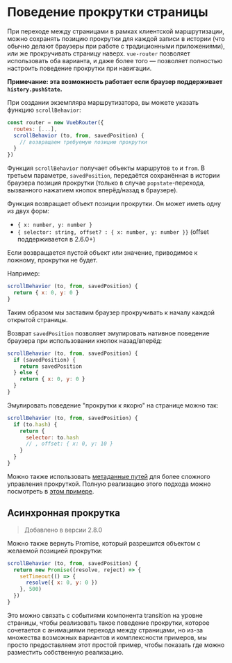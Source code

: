 # Поведение прокрутки страницы

При переходе между страницами в рамках клиентской маршрутизации, можно сохранять позицию прокрутки для каждой записи в истории (что обычно делают браузеры при работе с традиционными приложениями), или же прокручивать страницу наверх. `vue-router` позволяет использовать оба варианта, и даже более того — позволяет полностью настроить поведение прокрутки при навигации.

**Примечание: эта возможность работает если браузер поддерживает `history.pushState`.**

При создании экземпляра маршрутизатора, вы можете указать функцию `scrollBehavior`:

```js
const router = new VuebRouter({
  routes: [...],
  scrollBehavior (to, from, savedPosition) {
    // возвращаем требуемую позицию прокрутки
  }
})
```

Функция `scrollBehavior` получает объекты маршрутов `to` и `from`. В третьем параметре, `savedPosition`, передаётся сохранённая в истории браузера позиция прокрутки (только в случае `popstate`-перехода, вызванного нажатием кнопок вперёд/назад в браузере).

Функция возвращает объект позиции прокрутки. Он может иметь одну из двух форм:

- `{ x: number, y: number }`
- `{ selector: string, offset? : { x: number, y: number }}` (offset поддерживается в 2.6.0+)

Если возвращается пустой объект или значение, приводимое к ложному, прокрутки не будет.

Например:

```js
scrollBehavior (to, from, savedPosition) {
  return { x: 0, y: 0 }
}
```

Таким образом мы заставим браузер прокручивать к началу каждой открытой страницы.

Возврат `savedPosition` позволяет эмулировать нативное поведение браузера при использовании кнопок назад/вперёд:

```js
scrollBehavior (to, from, savedPosition) {
  if (savedPosition) {
    return savedPosition
  } else {
    return { x: 0, y: 0 }
  }
}
```

Эмулировать поведение "прокрутки к якорю" на странице можно так:

```js
scrollBehavior (to, from, savedPosition) {
  if (to.hash) {
    return {
      selector: to.hash
      // , offset: { x: 0, y: 10 }
    }
  }
}
```

Можно также использовать [метаданные путей](meta.md) для более сложного управления прокруткой. Полную реализацию этого подхода можно посмотреть в [этом примере](https://github.com/vuejs/vue-router/blob/dev/examples/scroll-behavior/app.js).

## Асинхронная прокрутка

> Добавлено в версии 2.8.0

Можно также вернуть Promise, который разрешится объектом с желаемой позицией прокрутки:

```js
scrollBehavior (to, from, savedPosition) {
  return new Promise((resolve, reject) => {
    setTimeout(() => {
      resolve({ x: 0, y: 0 })
    }, 500)
  })
}
```

Это можно связать с событиями компонента transition на уровне страницы, чтобы реализовать такое поведение прокрутки, которое сочетается с анимациями перехода между страницами, но из-за множества возможных вариантов и комплексности примеров, мы просто предоставляем этот простой пример, чтобы показать где можно разместить собственную реализацию.
